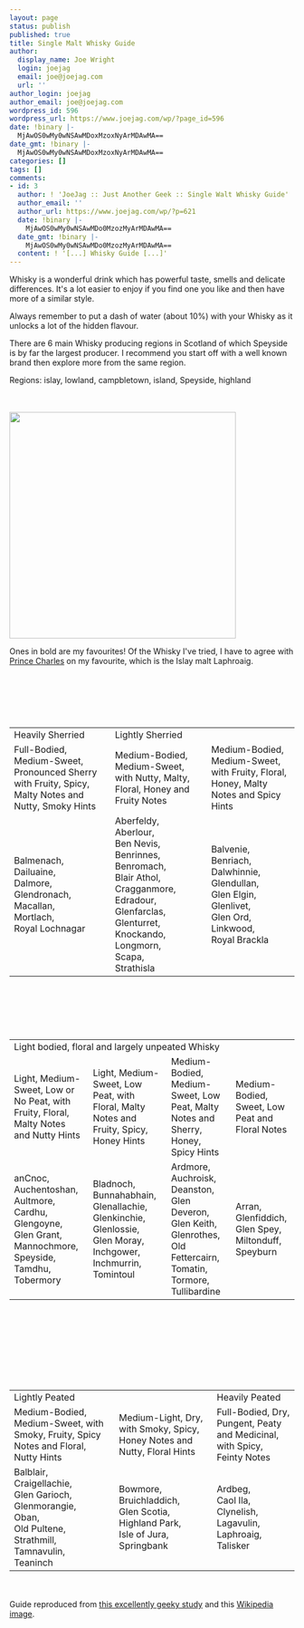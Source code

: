 ```yaml
---
layout: page
status: publish
published: true
title: Single Malt Whisky Guide
author:
  display_name: Joe Wright
  login: joejag
  email: joe@joejag.com
  url: ''
author_login: joejag
author_email: joe@joejag.com
wordpress_id: 596
wordpress_url: https://www.joejag.com/wp/?page_id=596
date: !binary |-
  MjAwOS0wMy0wNSAwMDoxMzoxNyArMDAwMA==
date_gmt: !binary |-
  MjAwOS0wMy0wNSAwMDoxMzoxNyArMDAwMA==
categories: []
tags: []
comments:
- id: 3
  author: ! 'JoeJag :: Just Another Geek :: Single Walt Whisky Guide'
  author_email: ''
  author_url: https://www.joejag.com/wp/?p=621
  date: !binary |-
    MjAwOS0wMy0wNSAwMDo0MzozMyArMDAwMA==
  date_gmt: !binary |-
    MjAwOS0wMy0wNSAwMDo0MzozMyArMDAwMA==
  content: ! '[...] Whisky Guide [...]'
---
```

<style type="text/css">
/* Malt colours */<br />
.islay {color: #5ABBB9}<br />
.lowland {color: #859567}<br />
.campbletown {color: #CF4040}<br />
.island {color: #5487B1}<br />
.speyside {color: #AF609E}<br />
.highland {color: #FFA200}<br />
.owned {font-weight: bold;}<br />
table {	font: 11px/24px Verdana, Arial, Helvetica, sans-serif;	border-collapse: collapse;	}<br />
th { padding: 0 0.5em;text-align: left;	}<br />
tr.yellow td {	border-top: 1px solid #FB7A31;	border-bottom: 1px solid #FB7A31;	background: #FFC;	}<br />
tr.classification td {	border-top: 1px solid #FB7A31;	border-bottom: 1px solid #FB7A31;	background: #FED; text-align: center; font-weight: bold;	}<br />
td {	border-bottom: 1px solid #CCC;	padding: 0 0.5em; text-align: center;	}<br />
td:first-child {	width: 190px; text-align: center;	}<br />
td+td {	border-left: 1px solid #CCC;	text-align: center;	}<br />
</style></p>
<p>Whisky is a wonderful drink which has powerful taste, smells and delicate differences.  It's a lot easier to enjoy if you find one you like and then have more of a similar style.  </p>
<p>Always remember to put a dash of water (about 10%) with your Whisky as it unlocks a lot of the hidden flavour.  </p>
<p>There are 6 main Whisky producing regions in Scotland of which Speyside is by far the largest producer.  I recommend you start off with a well known brand then explore more from the same region.</p>
<p>Regions: <span class="islay">islay</span>, <span class="lowland">lowland</span>, <span class="campbletown">campbletown</span>, <span class="island">island</span>, <span class="speyside">Speyside</span>, <span class="highland">highland</span><br />
<br /><br /></p>
<p><img src="https://www.joejag.com/i/posts/scotch_regions.png" width="400" height="400"></p>
<p>Ones in <span class="owned">bold</span> are my favourites!  Of the Whisky I've tried, I have to agree with <a href="http://www.luxist.com/2008/06/05/prince-charles-visits-laphroaig-confirms-royal-warrant/">Prince Charles</a> on my favourite, which is the <span class="islay">Islay</span> malt Laphroaig.</p>
<table>
<tr class="classification">
<td>Heavily Sherried</td></p>
<td colspan="2">Lightly Sherried</td><br />
</tr></p>
<tr class="yellow">
<td>Full-Bodied, Medium-Sweet, Pronounced Sherry with Fruity, Spicy, Malty Notes and Nutty, Smoky Hints</td></p>
<td>Medium-Bodied, Medium-Sweet, with Nutty, Malty, Floral, Honey and Fruity Notes</td></p>
<td>Medium-Bodied, Medium-Sweet, with Fruity, Floral, Honey, Malty Notes and Spicy Hints</td><br />
</tr></p>
<tr>
<td>
<span class="speyside">Balmenach</span>,<br />
<span class="speyside">Dailuaine</span>,<br />
<span class="highland">Dalmore</span>,<br />
<span class="speyside">Glendronach</span>,<br />
<span class="speyside owned">Macallan</span>,<br />
<span class="speyside">Mortlach</span>,<br />
<span class="highland">Royal Lochnagar</span><br />
</td></p>
<td>
<span class="highland">Aberfeldy</span>,<br />
<span class="speyside owned">Aberlour</span>,<br />
<span class="highland">Ben Nevis</span>,<br />
<span class="speyside">Benrinnes</span>,<br />
<span class="speyside">Benromach</span>,<br />
<span class="highland">Blair Athol</span>,<br />
<span class="speyside">Cragganmore</span>,<br />
<span class="highland">Edradour</span>,<br />
<span class="speyside">Glenfarclas</span>,<br />
<span class="highland">Glenturret</span>,<br />
<span class="speyside">Knockando</span>,<br />
<span class="speyside">Longmorn</span>,<br />
<span class="island">Scapa</span>,<br />
<span class="speyside">Strathisla</span><br />
</td></p>
<td>
<span class="speyside">Balvenie</span>,<br />
<span class="speyside">Benriach</span>,<br />
<span class="highland owned">Dalwhinnie</span>,<br />
<span class="speyside">Glendullan</span>,<br />
<span class="speyside">Glen Elgin</span>,<br />
<span class="speyside">Glenlivet</span>,<br />
<span class="highland">Glen Ord</span>,<br />
<span class="speyside">Linkwood</span>,<br />
<span class="speyside">Royal Brackla</span><br />
</td></p>
<p></tr><br />
</table></p>
<p><br/></p>
<table>
<tr class="classification">
<td colspan="4">Light bodied, floral and largely unpeated Whisky</td><br />
</tr></p>
<tr class="yellow">
<td>Light, Medium-Sweet, Low or No Peat, with Fruity, Floral, Malty Notes and Nutty Hints</td></p>
<td>Light, Medium-Sweet, Low Peat, with Floral, Malty Notes and Fruity, Spicy, Honey Hints</td></p>
<td>Medium-Bodied, Medium-Sweet, Low Peat, Malty Notes and Sherry, Honey, Spicy Hints</td></p>
<td>Medium-Bodied, Sweet, Low Peat and Floral Notes</td><br />
</tr></p>
<tr>
<td>
<span class="highland">anCnoc</span>,<br />
<span class="lowland">Auchentoshan</span>,<br />
<span class="speyside">Aultmore</span>,<br />
<span class="speyside">Cardhu</span>,<br />
<span class="highland">Glengoyne</span>,<br />
<span class="speyside">Glen Grant</span>,<br />
<span class="speyside">Mannochmore</span>,<br />
<span class="speyside">Speyside</span>,<br />
<span class="speyside">Tamdhu</span>,<br />
<span class="island">Tobermory</span><br />
</td></p>
<td>
<span class="lowland">Bladnoch</span>,<br />
<span class="islay">Bunnahabhain</span>,<br />
<span class="speyside">Glenallachie</span>,<br />
<span class="lowland">Glenkinchie</span>,<br />
<span class="speyside">Glenlossie</span>,<br />
<span class="speyside">Glen Moray</span>,<br />
<span class="speyside">Inchgower</span>,<br />
<span class="highland">Inchmurrin</span>,<br />
<span class="speyside">Tomintoul</span><br />
</td></p>
<td>
<span class="speyside">Ardmore</span>,<br />
<span class="speyside">Auchroisk</span>,<br />
<span class="highland">Deanston</span>,<br />
<span class="highland">Glen Deveron</span>,<br />
<span class="speyside">Glen Keith</span>,<br />
<span class="speyside">Glenrothes</span>,<br />
<span class="highland">Old Fettercairn</span>,<br />
<span class="speyside">Tomatin</span>,<br />
<span class="speyside">Tormore</span>,<br />
<span class="highland">Tullibardine</span><br />
</td></p>
<td>
<span class="island">Arran</span>,<br />
<span class="speyside">Glenfiddich</span>,<br />
<span class="speyside">Glen Spey</span>,<br />
<span class="speyside owned">Miltonduff</span>,<br />
<span class="speyside">Speyburn</span><br />
</td></p>
<p></table></p>
<p><br/></p>
<table>
<tr class="classification">
<td colspan="2">Lightly Peated</td></p>
<td >Heavily Peated</td><br />
</tr></p>
<tr class="yellow">
<td>Medium-Bodied, Medium-Sweet, with Smoky, Fruity, Spicy Notes and Floral, Nutty Hints</td></p>
<td>Medium-Light, Dry, with Smoky, Spicy, Honey Notes and Nutty, Floral Hints</td></p>
<td>Full-Bodied, Dry, Pungent, Peaty and Medicinal, with Spicy, Feinty Notes</td><br />
</tr></p>
<td>
<span class="highland">Balblair</span>,<br />
<span class="speyside">Craigellachie</span>,<br />
<span class="highland">Glen Garioch</span>,<br />
<span class="highland">Glenmorangie</span>,<br />
<span class="highland">Oban</span>,<br />
<span class="highland">Old Pultene</span>,<br />
<span class="speyside">Strathmill</span>,<br />
<span class="speyside">Tamnavulin</span>,<br />
<span class="highland">Teaninch</span><br />
</td></p>
<td>
<span class="islay">Bowmore</span>,<br />
<span class="islay">Bruichladdich</span>,<br />
<span class="campbletown">Glen Scotia</span>,<br />
<span class="island owned">Highland Park</span>,<br />
<span class="island">Isle of Jura</span>,<br />
<span class="campbletown owned">Springbank</span><br />
</td></p>
<td>
<span class="islay">Ardbeg</span>,<br />
<span class="islay owned">Caol Ila</span>,<br />
<span class="highland">Clynelish</span>,<br />
<span class="islay">Lagavulin</span>,<br />
<span class="islay owned">Laphroaig</span>,<br />
<span class="island owned">Talisker</span><br />
</td><br />
</tr><br />
</table></p>
<p><br/><br />
Guide reproduced from <a href="http://www.whiskyclassified.com/classification.html">this excellently geeky study</a> and this <a href="http://en.wikipedia.org/wiki/File:Scotch_regions.svg">Wikipedia image</a>.</p>
